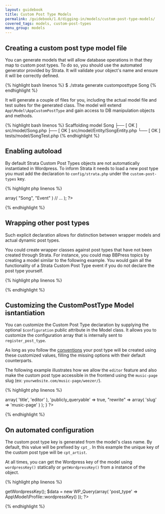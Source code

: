 ```yaml
---
layout: guidebook
title: Custom Post Type Models
permalink: /guidebook/1.0/digging-in/models/custom-post-type-models/
covered_tags: models, custom-post-types
menu_group: models
---
```


## Creating a custom post type model file

You can generate models that will allow database operations in that they map to custom post types. To do so, you should use the automated generator provided by Strata. It will validate your object's name and ensure it will be correctly defined.

{% highlight bash linenos %}
$ ./strata generate customposttype Song
{% endhighlight %}

It will generate a couple of files for you, including the actual model file and test suites for the generated class. The model will extend `App\Model\AppCustomPostType` and gain access to DB manipulation objects and methods.

{% highlight bash linenos %}
Scaffolding model Song
  ├── [ OK ] src/model/Song.php
  ├── [ OK ] src/model/Entity/SongEntity.php
  └── [ OK ] tests/model/SongTest.php
{% endhighlight %}

## Enabling autoload

By default Strata Custom Post Types objects are not automatically instantiated in Wordpress. To inform Strata it needs to load a new post type you must add the declaration to `config/strata.php` under the `custom-post-types` key.

{% highlight php linenos %}
<?php
$strata = array(

    // ...

    "custom-post-types" => array(
        "Song",
        "Event"
    )

  // ...

);
?>
{% endhighlight %}

## Wrapping other post types

Such explicit declaration allows for distinction between wrapper models and actual dynamic post types.

You could create wrapper classes against post types that have not been created through Strata. For instance, you could map BBPress topics by creating a model similar to the following example. You would gain all the functionality of a Strata Custom Post Type event if you do not declare the post type yourself.

{% highlight php linenos %}
<?php
namespace App\Model;

class ForumPost extends AppCustomPostType {

    public function getWordpressKey()
    {
        return "reply";
    }
}
?>
{% endhighlight %}

## Customizing the CustomPostType Model isntantiation

You can customize the Custom Post Type declaration by supplying the optional `$configuration` public attribute in the Model class. It allows you to customize the configuration array that is internally sent to `register_post_type`.

As long as you follow the [conventions](http://codex.wordpress.org/Function_Reference/register_post_type) your post type will be created using these customized values, filling the missing options with their default counterparts.

The following example illustrates how we allow the `editor` feature and also make the custom post type accessible in the frontend using the `music-page` slug (ex: `yourwebsite.com/music-page/weezer/`).

{% highlight php linenos %}
<?php
namespace App\Model;

class Artist extends AppCustomPostType {

    public $configuration = array(
        "supports"  => array( 'title', 'editor' ),
        'publicly_queryable' => true,
        "rewrite"   => array(
            'slug' => 'music-page'
        )
    );

}
?>
{% endhighlight %}

## On automated configuration

The custom post type key is generated from the model's class name. By default, this value will be prefixed by `cpt_`. In this example the unique key of the custom post type will be `cpt_artist`.

At all times, you can get the Wordpress key of the model using `wordpressKey()` statically or `getWordpressKey()` from a instance of the object.

{% highlight php linenos %}
<?php
$model = new App\Model\Fruit();
echo $model->getWordpressKey();

$data = new WP_Query(array(
    'post_type'     => App\Model\Profile::wordpressKey()
));
?>
{% endhighlight %}
